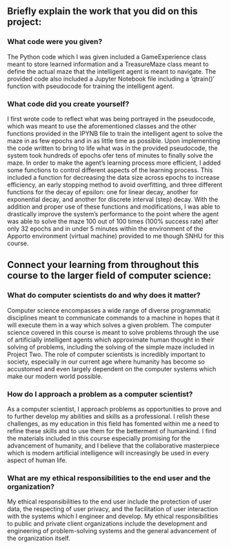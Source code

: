## Briefly explain the work that you did on this project: 
### What code were you given?
The Python code which I was given included a GameExperience class meant to store learned information and a TreasureMaze class meant to define the actual maze that the intelligent agent is meant to navigate.  The provided code also included a Jupyter Notebook file including a ‘qtrain()’ function with pseudocode for training the intelligent agent.
 
### What code did you create yourself?
I first wrote code to reflect what was being portrayed in the pseudocode, which was meant to use the aforementioned classes and the other functions provided in the IPYNB file to train the intelligent agent to solve the maze in as few epochs and in as little time as possible.  Upon implementing the code written to bring to life what was in the provided pseudocode, the system took hundreds of epochs ofer tens of minutes to finally solve the maze.  In order to make the agent’s learning process more efficient, I added some functions to control different aspects of the learning process.  This included a function for decreasing the data size across epochs to increase efficiency, an early stopping method to avoid overfitting, and three different functions for the decay of epsilon: one for linear decay, another for exponential decay, and another for discrete interval (step) decay.  With the addition and proper use of these functions and modifications, I was able to drastically improve the system’s performance to the point where the agent was able to solve the maze 100 out of 100 times (100% success rate) after only 32 epochs and in under 5 minutes within the environment of the Apporto environment (virtual machine) provided to me though SNHU for this course.   


## Connect your learning from throughout this course to the larger field of computer science:
### What do computer scientists do and why does it matter?
Computer science encompasses a wide range of diverse programmatic disciplines meant to communicate commands to a machine in hopes that it will execute them in a way which solves a given problem.  The computer science covered in this course is meant to solve problems through the use of artificially intelligent agents which approximate human thought in their solving of problems, including the solving of the simple maze included in Project Two.  The role of computer scientists is incredibly important to society, especially in our current age where humanity has become so accustomed and even largely dependent on the computer systems which make our modern world possible.  


### How do I approach a problem as a computer scientist?
As a computer scientist, I approach problems as opportunities to prove and to further develop my abilities and skills as a professional.  I relish these challenges, as my education in this field has fomented within me a need to refine these skills and to use them for the betterment of humankind.  I find the materials included in this course especially promising for the advancement of humanity, and I believe that the collaborative masterpiece which is modern artificial intelligence will increasingly be used in every aspect of human life.   


### What are my ethical responsibilities to the end user and the organization?
My ethical responsibilities to the end user include the protection of user data, the respecting of user privacy, and the facilitation of user interaction with the systems which I engineer and develop.  My ethical responsibilities to public and private client organizations include the development and engineering of problem-solving systems and the general advancement of the organization itself. 
